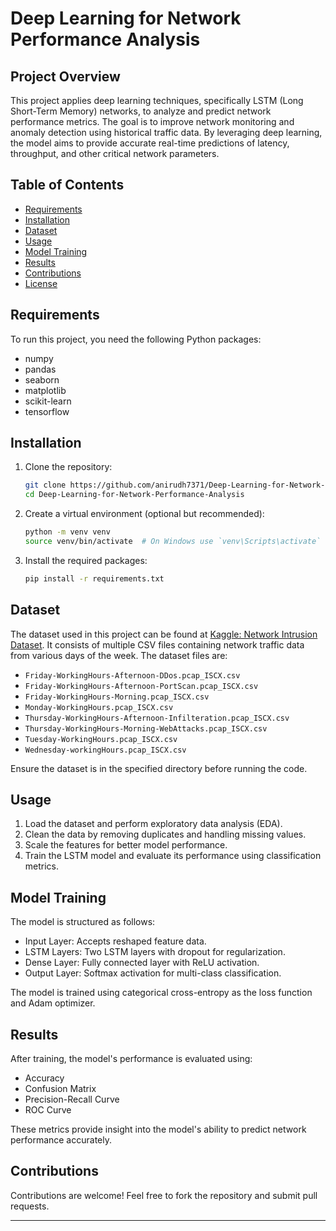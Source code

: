 # Deep Learning for Network Performance Analysis

## Project Overview
This project applies deep learning techniques, specifically LSTM (Long Short-Term Memory) networks, to analyze and predict network performance metrics. The goal is to improve network monitoring and anomaly detection using historical traffic data. By leveraging deep learning, the model aims to provide accurate real-time predictions of latency, throughput, and other critical network parameters.

## Table of Contents
- [Requirements](#requirements)
- [Installation](#installation)
- [Dataset](#dataset)
- [Usage](#usage)
- [Model Training](#model-training)
- [Results](#results)
- [Contributions](#contributions)
- [License](#license)

## Requirements
To run this project, you need the following Python packages:
- numpy
- pandas
- seaborn
- matplotlib
- scikit-learn
- tensorflow

## Installation
1. Clone the repository:
   ```bash
   git clone https://github.com/anirudh7371/Deep-Learning-for-Network-Performance-Analysis
   cd Deep-Learning-for-Network-Performance-Analysis
   ```

2. Create a virtual environment (optional but recommended):
   ```bash
   python -m venv venv
   source venv/bin/activate  # On Windows use `venv\Scripts\activate`
   ```

3. Install the required packages:
   ```bash
   pip install -r requirements.txt
   ```

## Dataset
The dataset used in this project can be found at [Kaggle: Network Intrusion Dataset](https://www.kaggle.com/datasets/chethuhn/network-intrusion-dataset). It consists of multiple CSV files containing network traffic data from various days of the week. The dataset files are:
- `Friday-WorkingHours-Afternoon-DDos.pcap_ISCX.csv`
- `Friday-WorkingHours-Afternoon-PortScan.pcap_ISCX.csv`
- `Friday-WorkingHours-Morning.pcap_ISCX.csv`
- `Monday-WorkingHours.pcap_ISCX.csv`
- `Thursday-WorkingHours-Afternoon-Infilteration.pcap_ISCX.csv`
- `Thursday-WorkingHours-Morning-WebAttacks.pcap_ISCX.csv`
- `Tuesday-WorkingHours.pcap_ISCX.csv`
- `Wednesday-workingHours.pcap_ISCX.csv`

Ensure the dataset is in the specified directory before running the code.

## Usage
1. Load the dataset and perform exploratory data analysis (EDA).
2. Clean the data by removing duplicates and handling missing values.
3. Scale the features for better model performance.
4. Train the LSTM model and evaluate its performance using classification metrics.

## Model Training
The model is structured as follows:
- Input Layer: Accepts reshaped feature data.
- LSTM Layers: Two LSTM layers with dropout for regularization.
- Dense Layer: Fully connected layer with ReLU activation.
- Output Layer: Softmax activation for multi-class classification.

The model is trained using categorical cross-entropy as the loss function and Adam optimizer.

## Results
After training, the model's performance is evaluated using:
- Accuracy
- Confusion Matrix
- Precision-Recall Curve
- ROC Curve

These metrics provide insight into the model's ability to predict network performance accurately.

## Contributions
Contributions are welcome! Feel free to fork the repository and submit pull requests.

---
